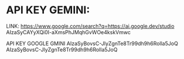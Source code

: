 # API KEY GEMINI:
LINK:  https://www.google.com/search?q=https://ai.google.dev/studio
AIzaSyCAYyXQi0I-aXmsPhJMqhGvWOe4kskVmwc



API KEY GOOGLE GMINI
AIzaSyBovsC-JlyZgnTe8Tr99dh9h6Rolla5JoQ
AIzaSyBovsC-JlyZgnTe8Tr99dh9h6Rolla5JoQ

